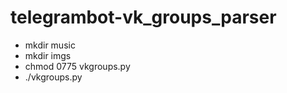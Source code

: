 # telegrambot-vk_groups_parser

* mkdir music
* mkdir imgs
* chmod 0775 vkgroups.py
* ./vkgroups.py
